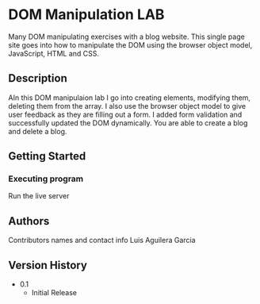 # DOM Manipulation LAB

Many DOM manipulating exercises with a blog website. This single page site goes into how to manipulate the DOM using the browser object model, JavaScript, HTML and CSS. 

## Description

AIn this DOM manipulaion lab I go into creating elements, modifying them, deleting them from the array. I also use the browser object model to give user feedback as they are filling out a form. I added form validation and successfully updated the DOM dynamically. You are able to create a blog and delete a blog. 


## Getting Started

### Executing program

Run the live server

## Authors

Contributors names and contact info
 Luis Aguilera Garcia


## Version History
* 0.1
    * Initial Release

